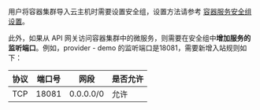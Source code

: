 用户将容器集群导入云主机时需要设置安全组，设置方法请参考 [容器服务安全组设置](https://cloud.tencent.com/document/product/457/9084)。

此外，如果从 API 网关访问容器集群中的微服务，则需要在安全组中**增加服务的监听端口**。例如，provider - demo 的监听端口是18081，需要新增入站规则如下：

| 协议 | 端口号 | 网段      | 是否允许 |
| ---- | ------ | --------- | -------- |
| TCP  | 18081  | 0.0.0.0/0 | 允许     |


